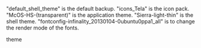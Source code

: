 "default_shell_theme" is the default backup.
"icons_Tela" is the icon pack.
"McOS-HS-(transparent)" is the application theme.
"Sierra-light-thin" is the shell theme.
"fontconfig-infinality_20130104-0ubuntu0ppa1_all" is to change the render mode of the fonts.

theme